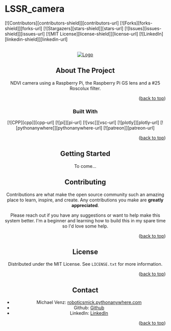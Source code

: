 # LSSR_camera

<!-- Improved compatibility of back to top link: See: https://github.com/othneildrew/Best-README-Template/pull/73 -->
<a name="readme-top"></a>
<!--
*** Thanks for checking out the Best-README-Template. If you have a suggestion
*** that would make this better, please fork the repo and create a pull request
*** or simply open an issue with the tag "enhancement".
*** Don't forget to give the project a star!
*** Thanks again! Now go create something AMAZING! :D
-->

[![Contributors][contributors-shield]][contributors-url]
[![Forks][forks-shield]][forks-url]
[![Stargazers][stars-shield]][stars-url]
[![Issues][issues-shield]][issues-url]
[![MIT License][license-shield]][license-url]
[![LinkedIn][linkedin-shield]][linkedin-url]

<!-- PROJECT LOGO -->
<br />
<div align="center">
  <a href="https://roboticsmick.pythonanywhere.com/">
    <img src="https://roboticsmick.pythonanywhere.com/assets/LSRlogo.png" alt="Logo">
  </a>
  
<!-- ABOUT THE PROJECT -->
## About The Project
NDVI camera using a Raspberry Pi, the Raspberry Pi GS lens and a #25 Roscolux filter.

<p align="right">(<a href="#readme-top">back to top</a>)</p>

### Built With

[![CPP][cpp]][cpp-url]
[![pi]][pi-url]
[![vsc]][vsc-url]
[![plotly]][plotly-url]
[![pythonanywhere]][pythonanywhere-url]
[![patreon]][patreon-url]

<p align="right">(<a href="#readme-top">back to top</a>)</p>

<!-- GETTING STARTED -->
## Getting Started

To come...

<!-- CONTRIBUTING -->
## Contributing

Contributions are what make the open source community such an amazing place to learn, inspire, and create. Any contributions you make are **greatly appreciated**.

Please reach out if you have any suggestions or want to help make this system better. I'm a beginner and learning how to build this in my spare time so I'd love some help.

<p align="right">(<a href="#readme-top">back to top</a>)</p>

<!-- LICENSE -->
## License

Distributed under the MIT License. See `LICENSE.txt` for more information.

<p align="right">(<a href="#readme-top">back to top</a>)</p>

<!-- CONTACT -->
## Contact

* Michael Venz: [roboticsmick.pythonanywhere.com](https://roboticsmick.pythonanywhere.com/)
* Github: [Github](https://github.com/roboticsmick/)
* LinkedIn: [LinkedIn](https://www.linkedin.com/in/roboticsmick/)

<p align="right">(<a href="#readme-top">back to top</a>)</p>

